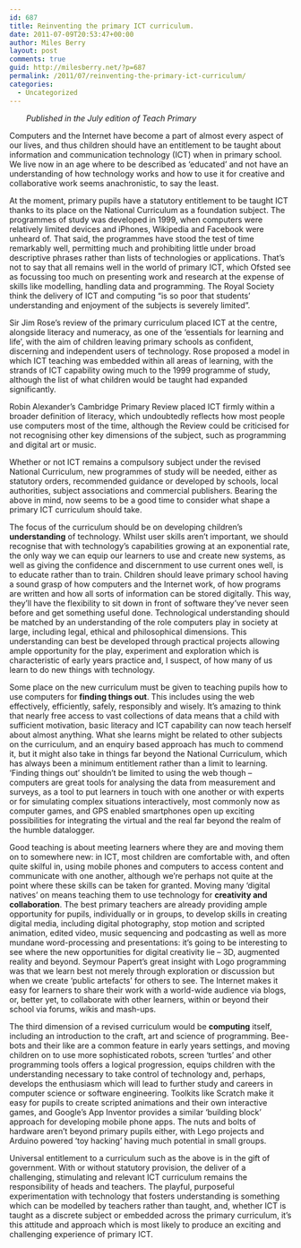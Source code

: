 ```yaml
---
id: 687
title: Reinventing the primary ICT curriculum.
date: 2011-07-09T20:53:47+00:00
author: Miles Berry
layout: post 
comments: true
guid: http://milesberry.net/?p=687
permalink: /2011/07/reinventing-the-primary-ict-curriculum/
categories:
  - Uncategorized
---
```

<p style="padding-left: 30px;">
  <em>Published in the July edition of Teach Primary</em>
</p>

Computers and the Internet have become a part of almost every aspect of our lives, and thus children should have an entitlement to be taught about information and communication technology (ICT) when in primary school. We live now in an age where to be described as ‘educated’ and not have an understanding of how technology works and how to use it for creative and collaborative work seems anachronistic, to say the least.<!--more-->

At the moment, primary pupils have a statutory entitlement to be taught ICT thanks to its place on the National Curriculum as a foundation subject. The programmes of study was developed in 1999, when computers were relatively limited devices and iPhones, Wikipedia and Facebook were unheard of. That said, the programmes have stood the test of time remarkably well, permitting much and prohibiting little under broad descriptive phrases rather than lists of technologies or applications. That’s not to say that all remains well in the world of primary ICT, which Ofsted see as focussing too much on presenting work and research at the expense of skills like modelling, handling data and programming. The Royal Society think the delivery of ICT and computing “is so poor that students’ understanding and enjoyment of the subjects is severely limited”.

Sir Jim Rose’s review of the primary curriculum placed ICT at the centre, alongside literacy and numeracy, as one of the ‘essentials for learning and life’, with the aim of children leaving primary schools as confident, discerning and independent users of technology. Rose proposed a model in which ICT teaching was embedded within all areas of learning, with the strands of ICT capability owing much to the 1999 programme of study, although the list of what children would be taught had expanded significantly.

Robin Alexander’s Cambridge Primary Review placed ICT firmly within a broader definition of literacy, which undoubtedly reflects how most people use computers most of the time, although the Review could be criticised for not recognising other key dimensions of the subject, such as programming and digital art or music.

Whether or not ICT remains a compulsory subject under the revised National Curriculum, new programmes of study will be needed, either as statutory orders, recommended guidance or developed by schools, local authorities, subject associations and commercial publishers. Bearing the above in mind, now seems to be a good time to consider what shape a primary ICT curriculum should take.

The focus of the curriculum should be on developing children’s **understanding** of technology. Whilst user skills aren’t important, we should recognise that with technology’s capabilities growing at an exponential rate, the only way we can equip our learners to use and create new systems, as well as giving the confidence and discernment to use current ones well, is to educate rather than to train. Children should leave primary school having a sound grasp of how computers and the Internet work, of how programs are written and how all sorts of information can be stored digitally. This way, they’ll have the flexibility to sit down in front of software they’ve never seen before and get something useful done. Technological understanding should be matched by an understanding of the role computers play in society at large, including legal, ethical and philosophical dimensions. This understanding can best be developed through practical projects allowing ample opportunity for the play, experiment and exploration which is characteristic of early years practice and, I suspect, of how many of us learn to do new things with technology.

Some place on the new curriculum must be given to teaching pupils how to use computers for **finding things out**. This includes using the web effectively, efficiently, safely, responsibly and wisely. It’s amazing to think that nearly free access to vast collections of data means that a child with sufficient motivation, basic literacy and ICT capability can now teach herself about almost anything. What she learns might be related to other subjects on the curriculum, and an enquiry based approach has much to commend it, but it might also take in things far beyond the National Curriculum, which has always been a minimum entitlement rather than a limit to learning. ‘Finding things out’ shouldn’t be limited to using the web though – computers are great tools for analysing the data from measurement and surveys, as a tool to put learners in touch with one another or with experts or for simulating complex situations interactively, most commonly now as computer games, and GPS enabled smartphones open up exciting possibilities for integrating the virtual and the real far beyond the realm of the humble datalogger.

Good teaching is about meeting learners where they are and moving them on to somewhere new: in ICT, most children are comfortable with, and often quite skilful in, using mobile phones and computers to access content and communicate with one another, although we’re perhaps not quite at the point where these skills can be taken for granted. Moving many ‘digital natives’ on means teaching them to use technology for **creativity and collaboration**. The best primary teachers are already providing ample opportunity for pupils, individually or in groups, to develop skills in creating digital media, including digital photography, stop motion and scripted animation, edited video, music sequencing and podcasting as well as more mundane word-processing and presentations: it’s going to be interesting to see where the new opportunities for digital creativity lie – 3D, augmented reality and beyond. Seymour Papert’s great insight with Logo programming was that we learn best not merely through exploration or discussion but when we create ‘public artefacts’ for others to see. The Internet makes it easy for learners to share their work with a world-wide audience via blogs, or, better yet, to collaborate with other learners, within or beyond their school via forums, wikis and mash-ups.

The third dimension of a revised curriculum would be **computing** itself, including an introduction to the craft, art and science of programming. Bee-bots and their like are a common feature in early years settings, and moving children on to use more sophisticated robots, screen ‘turtles’ and other programming tools offers a logical progression, equips children with the understanding necessary to take control of technology and, perhaps, develops the enthusiasm which will lead to further study and careers in computer science or software engineering. Toolkits like Scratch make it easy for pupils to create scripted animations and their own interactive games, and Google’s App Inventor provides a similar ‘building block’ approach for developing mobile phone apps. The nuts and bolts of hardware aren’t beyond primary pupils either, with Lego projects and Arduino powered ‘toy hacking’ having much potential in small groups.

Universal entitlement to a curriculum such as the above is in the gift of government. With or without statutory provision, the deliver of a challenging, stimulating and relevant ICT curriculum remains the responsibility of heads and teachers. The playful, purposeful experimentation with technology that fosters understanding is something which can be modelled by teachers rather than taught, and, whether ICT is taught as a discrete subject or embedded across the primary curriculum, it’s this attitude and approach which is most likely to produce an exciting and challenging experience of primary ICT.